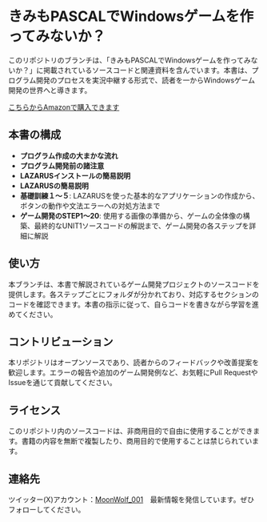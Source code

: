 # きみもPASCALでWindowsゲームを作ってみないか？

このリポジトリのブランチは、「きみもPASCALでWindowsゲームを作ってみないか？」に掲載されているソースコードと関連資料を含んでいます。本書は、プログラム開発のプロセスを実況中継する形式で、読者を一からWindowsゲーム開発の世界へと導きます。

[こちらからAmazonで購入できます](https://www.amazon.co.jp/dp/B0CD2RZ3DF)

## 本書の構成

- **プログラム作成の大まかな流れ**
- **プログラム開発前の諸注意**
- **LAZARUSインストールの簡易説明**
- **LAZARUSの簡易説明**
- **基礎訓練１〜５**: LAZARUSを使った基本的なアプリケーションの作成から、ボタンの動作や文法エラーへの対処方法まで
- **ゲーム開発のSTEP1〜20**: 使用する画像の準備から、ゲームの全体像の構築、最終的なUNIT1ソースコードの解説まで、ゲーム開発の各ステップを詳細に解説

## 使い方

本ブランチは、本書で解説されているゲーム開発プロジェクトのソースコードを提供します。各ステップごとにフォルダが分かれており、対応するセクションのコードを確認できます。本書の指示に従って、自らコードを書きながら学習を進めてください。

## コントリビューション

本リポジトリはオープンソースであり、読者からのフィードバックや改善提案を歓迎します。エラーの報告や追加のゲーム開発例など、お気軽にPull RequestやIssueを通じて貢献してください。

## ライセンス

このリポジトリ内のソースコードは、非商用目的で自由に使用することができます。書籍の内容を無断で複製したり、商用目的で使用することは禁じられています。

## 連絡先

ツイッター(X)アカウント：[MoonWolf_001](https://twitter.com/MoonWolf_001)　最新情報を発信しています。ぜひフォローしてください。

